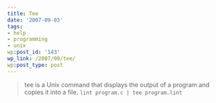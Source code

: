 ```yaml
---
title: Tee
date: '2007-09-03'
tags:
- help
- programming
- unix
wp:post_id: '143'
wp_link: /2007/09/tee/
wp:post_type: post
---
```


> tee is a Unix command that displays the output of a program and copies it into a file.
  `lint program.c | tee program.lint`
